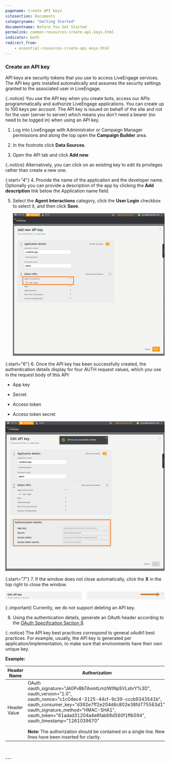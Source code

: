 ```yaml
---
pagename: Create API keys
sitesection: Documents
categoryname: "Getting Started"
documentname: Before You Get Started
permalink: common-resources-create-api-keys.html
indicator: both
redirect_from:
    - essential-resources-create-api-keys.html
---
```



### Create an API key

API keys are security tokens that you use to access LiveEngage services. The API key gets installed automatically and assumes the security settings granted to the associated user in LiveEngage.

{:.notice}
You use the API key when you create bots, access our APIs programmatically and authorize LiveEngage applications. You can create up to 100 keys per account. The API key is issued on behalf of the site and not for the user (server to server) which means you don't need a bearer (no need to be logged in) when using an API key.

1. Log into LiveEngage with Administrator or Campaign Manager permissions and along the top open the **Campaign Builder** area.

2. In the footnote click **Data Sources**.

3. Open the API tab and click **Add new**.

{:.notice}
Alternatively, you can click on an existing key to edit its privileges rather than create a new one.

{:start="4"}
4. Provide the name of the application and the developer name. Optionally you can provide a description of the app by clicking the **Add description** link below the Application name field.

5. Select the **Agent Interactions** category, click the **User Login** checkbox to select it, and then click **Save**.

   ![](../../../img/APIKeyCreation.png)

{:start="6"}
6. Once the API key has been successfully created, the authentication details display for four AUTH request values, which you use in the request body of this API:

   - App key

   - Secret

   - Access token

   - Access token secret

   ![](../../../img/apikeycreation1.png)

{:start="7"}
7. If the window does not close automatically, click the **X** in the top right to close the window.

   ![](../../../img/close-window.png)

   {:.important}
   Currently, we do not support deleting an API key.

8. Using the authentication details, generate an OAuth header according to the [OAuth Specification Section 9](https://oauth.net/core/1.0/#signing_process).

{:.notice}
The API key best practices correspond to general oAuth1 best practices. For example, usually, the API key is generated per application/implementation, to make sure that environments have their own unique key.

**Example:**

| **Header Name** | **Authorization** |
| --- | --- |
| Header Value | OAuth<br>oauth_signature="JA0PvBbTAxmtLmzIWINpSVLshrY%3D", <br>oauth_version="1.0",<br>oauth_nonce="c1c04ec4-3125-44cf-9c39-cccb9343541b", <br>oauth_consumer_key="d392e7ff2e204d6c802e38fd775563d1", <br>oauth_signature_method="HMAC-SHA1", <br>oauth_token="61adad31204a4e6fab68d560f1ffb594", <br>oauth_timestamp="1261039670" <br><br>**Note:** The authorization should be contained on a single line. New lines have been inserted for clarity. |

<p><br></p>
---
<p></p>
